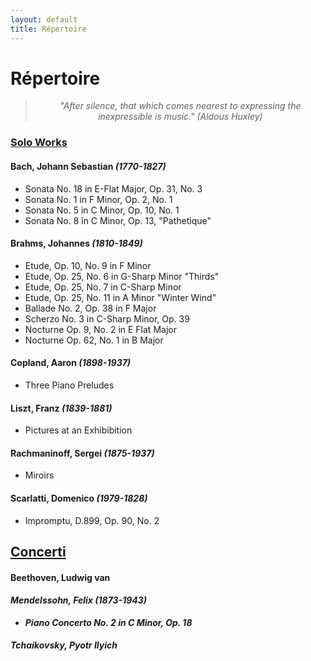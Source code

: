 ```yaml
---
layout: default
title: Répertoire
---
```


<div class="post">
	<h1 class="pageTitle">Répertoire</h1>

<center>
	<blockquote><i>"After silence, that which comes nearest to expressing the inexpressible is music." (Aldous Huxley)</i></blockquote>
</center>

<h3><u>Solo Works</u></h3>

<h4>Bach, Johann Sebastian <i><span style="color:#cccccc>(1685-1770)</span></i></h4>
<ul>
    <li>Partita No. 2 in C Minor, BWV 826</li>
    <li>Prelude and Fugue in D Major, No. V</li>
    <li>Prelude and Fugue in B-Flat Major, No. XXI</li>
</ul>

<h4>Beethoven, Ludwig van <i><span style="color:#cccccc>(1770-1827)</span></i></h4>
<ul>
    <li>Sonata No. 18 in E-Flat Major, Op. 31, No. 3</li>
	<li>Sonata No. 1 in F Minor, Op. 2, No. 1</li>
	<li>Sonata No. 5 in C Minor, Op. 10, No. 1</li>
	<li>Sonata No. 8 in C Minor, Op. 13, "Pathetique"</li>
</ul>

<h4>Brahms, Johannes <i><span style="color:#cccccc>(1833-1897)</span></i></h4>
<ul>
    <li>Intermezzo Op. 118, No. 2 in A Major</li>
	<li>Rhapsody Op. 119, No. 4 in E Flat Major</li>
</ul>

<h4>Chopin, Frédéric <i><span style="color:#cccccc>(1810-1849)</span></i></h4>
<ul>
    <li>Etude, Op. 10, No. 9 in F Minor</li>
	<li>Etude, Op. 25, No. 6 in G-Sharp Minor "Thirds"</li>
	<li>Etude, Op. 25, No. 7 in C-Sharp Minor</li>
	<li>Etude, Op. 25, No. 11 in A Minor "Winter Wind"</li>
	<li>Ballade No. 2, Op. 38 in F Major</li>
	<li>Scherzo No. 3 in C-Sharp Minor, Op. 39</li>
	<li>Nocturne Op. 9, No. 2 in E Flat Major</li>
	<li>Nocturne Op. 62, No. 1 in B Major</li>
</ul>

<h4>Copland, Aaron <i><span style="color:#cccccc>(1900-1990)</span></i></h4>
<ul>
    <li>The Cat and the Mouse</li>
	<li>Passacaglia</li>
</ul>

<h4>Gershwin, George Jacob <i><span style="color:#cccccc>(1898-1937)</span></i></h4>
<ul>
    <li>Three Piano Preludes</li>
</ul>

<h4>Liszt, Franz <i><span style="color:#cccccc>(1811-1886)</span></i></h4>
<ul>
    <li>Grandes études de Paganini, S. 141, No. 6 in A Minor</li>
</ul>
<!--
<h4>Mendelssohn, Felix (1809-1847)</h4>
<ul>
    <li></li>
	<li></li>
</ul>
-->
<h4>Mussorgsky, Modest Petrovich <i><span style="color:#cccccc>(1839-1881)</span></i></h4>
<ul>
    <li>Pictures at an Exhibibition</li>
</ul>

<h4>Rachmaninoff, Sergei <i><span style="color:#cccccc>(1873-1943)</span></i></h4>
<ul>
    <li>Prelude Op. 23, No. 4 in D Major</li>
	<li>Prelude Op. 23, No. 5 in G Minor</li>
	<li>Sonata No. 2, Op. 36</li>
</ul>

<h4>Ravel, Maurice <i><span style="color:#cccccc>(1875-1937)</span></i></h4>
<ul>
    <li>Miroirs</li>
</ul>

<h4>Scarlatti, Domenico <i><span style="color:#cccccc>(1685-1757)</span></i></h4>
<ul>
    <li>Sonata in E Major Kk.380</li>
    <li>SOnata in B Minor Kk.197</li>
    <li></li>
</ul>

<h4>Schubert, Franz <i><span style="color:#cccccc>(1979-1828)</span></i></h4>
<ul>
    <li>Impromptu, D.899, Op. 90, No. 2</li>
</ul>

<h2><u>Concerti</u></h2>

<h4>Beethoven, Ludwig van <i><span style="color:#cccccc>(1770-1827)<</span></i>/h4>
<ul>
    <li>Piano Concerto No. 5 in E-Flat Major, Op. 73 "Emporer"</li>
</ul>

<h4>Mendelssohn, Felix <i><span style="color:#cccccc>(1809-1847)</span></i></h4>
<ul>
    <li>Piano Concerto No. 2 in D Minor, Op. 40</li>
</ul>

<h4>Rachmaninoff, Sergei <i><span style="color:#cccccc>(1873-1943)</span></i></h4>
<ul>
    <li>Piano Concerto No. 2 in C Minor, Op. 18</li>
</ul>

<h4>Tchaikovsky, Pyotr Ilyich <i><span style="color:#cccccc>(1840-1893)</span></i></h4>
<ul>
    <li>Piano Concerto No. 1 in B-Flat Minor</li>
</ul>

<!--
<h4></h4>
<ul>
    <li></li>
	<li></li>
	<li></li>
</ul>
-->

</div>
